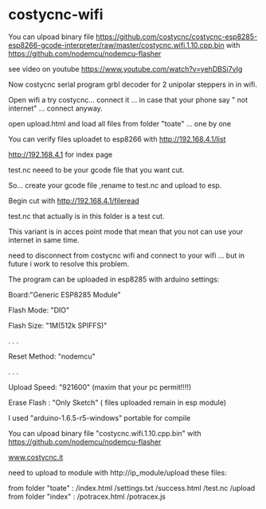 # costycnc-wifi


You can ulpoad binary file https://github.com/costycnc/costycnc-esp8285-esp8266-gcode-interpreter/raw/master/costycnc.wifi.1.10.cpp.bin with https://github.com/nodemcu/nodemcu-flasher

see video on youtube https://www.youtube.com/watch?v=yehDBSj7vIg

Now costycnc serial program grbl decoder for 2 unipolar steppers in in wifi.

Open wifi a try costycnc... connect it ... in case that your phone say " not internet" ... connect anyway.

open upload.html and load all files from folder "toate" ... one by one

You can verify files uploadet to esp8266 with http://192.168.4.1/list

http://192.168.4.1   for index page

test.nc neeed to be your gcode file that you want cut.

So... create your gcode file ,rename to test.nc and upload to esp.

Begin cut with http://192.168.4.1/fileread

test.nc that actually is in this folder is a test cut.

This variant is in acces point mode that mean that you not can use your internet in same time.

need to disconnect from costycnc wifi and connect to your wifi ... but in future i work to resolve this problem.

The program can be uploaded in esp8285 with arduino settings:

Board:"Generic ESP8285 Module"

Flash Mode: "DIO"

Flash Size: "1M(512k SPIFFS)"

.
.
.

Reset Method: "nodemcu"

.
.
.

Upload Speed: "921600"   (maxim that your pc permit!!!!)

Erase Flash : "Only Sketch"  ( files uploaded remain in esp module)

I used "arduino-1.6.5-r5-windows" portable for compile

You can ulpoad binary file "costycnc.wifi.1.10.cpp.bin" with https://github.com/nodemcu/nodemcu-flasher

www.costycnc.it

need to upload to module with http://ip_module/upload these files:

from folder "toate" :
     /index.html
     /settings.txt
     /success.html
     /test.nc
     /upload
from folder "index"  :
     /potracex.html
     /potracex.js
     





